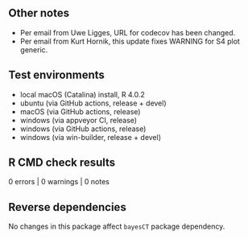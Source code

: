 ## Other notes

* Per email from Uwe Ligges, URL for codecov has been changed.
* Per email from Kurt Hornik, this update fixes WARNING for S4 plot generic.

## Test environments

* local macOS (Catalina) install, R 4.0.2
* ubuntu (via GitHub actions, release + devel)
* macOS (via GitHub actions, release)
* windows (via appveyor CI, release)
* windows (via GitHub actions, release)
* windows (via win-builder, release + devel)

## R CMD check results

0 errors | 0 warnings | 0 notes

## Reverse dependencies

No changes in this package affect `bayesCT` package dependency.

